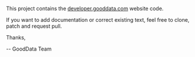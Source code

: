 This project contains the [developer.gooddata.com](developer.gooddata.com) website code.

If you want to add documentation or correct existing text, feel free to clone, patch and request pull.

Thanks,

-- GoodData Team